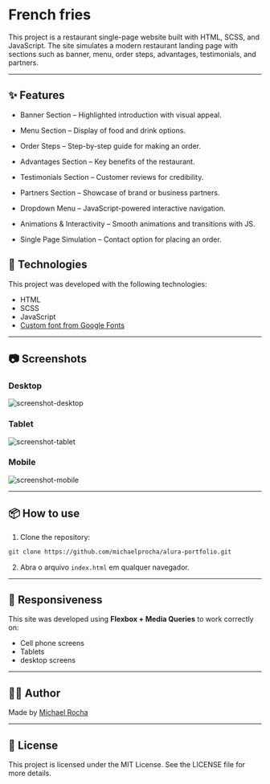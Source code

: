 # French fries

This project is a restaurant single-page website built with HTML, SCSS, and JavaScript. The site simulates a modern restaurant landing page with sections such as banner, menu, order steps, advantages, testimonials, and partners.

---

## ✨ Features

- Banner Section – Highlighted introduction with visual appeal.

- Menu Section – Display of food and drink options.

- Order Steps – Step-by-step guide for making an order.

- Advantages Section – Key benefits of the restaurant.

- Testimonials Section – Customer reviews for credibility.

- Partners Section – Showcase of brand or business partners.

- Dropdown Menu – JavaScript-powered interactive navigation.

- Animations & Interactivity – Smooth animations and transitions with JS.

- Single Page Simulation – Contact option for placing an order.

## 🚀 Technologies

This project was developed with the following technologies:

- HTML
- SCSS
- JavaScript
- [Custom font from Google Fonts](https://fonts.google.com/) 

---

## 📷 Screenshots

### Desktop
![screenshot-desktop](/assets/screenshots/desktop.png)

### Tablet
![screenshot-tablet](/assets/screenshots/tablet.png)

### Mobile
![screenshot-mobile](/assets/screenshots/mobile.png)

---

## 📦 How to use

1. Clone the repository:
```bash
git clone https://github.com/michaelprocha/alura-portfolio.git
```
2. Abra o arquivo `index.html` em qualquer navegador.

---

## 📌 Responsiveness

This site was developed using **Flexbox + Media Queries** to work correctly on:

- Cell phone screens
- Tablets
- desktop screens

---

## 👨‍💻 Author

Made by [Michael Rocha](https://github.com/michaelprocha)

---

## 📄 License

This project is licensed under the MIT License. See the LICENSE file for more details.